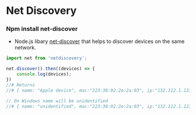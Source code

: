 # Net Discovery

### Npm install net-discover
- Node.js libary <a href='#'>net-discover</a> that helps to discover devices on the same network. 


```js
import net from 'netdiscovery';

net.discover().then((devices) => {
    console.log(devices);
})
//# Returns
//# { name: "Apple device", mac:"223:38:92:2e:2a:03", ip:"132.112.1.123" }

// On Windows name will be unidentified
//# { name: "unidentified", mac:"223:38:92:2e:2a:03", ip:"132.112.1.123" }
```
